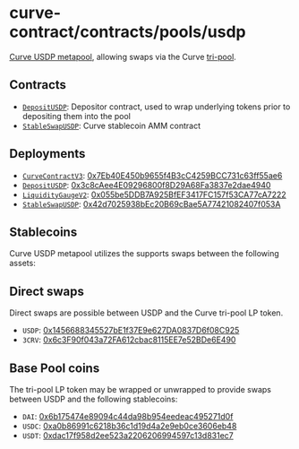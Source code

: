 # curve-contract/contracts/pools/usdp

[Curve USDP metapool](https://www.curve.fi/usdp), allowing swaps via the Curve [tri-pool](../3pool).

## Contracts

* [`DepositUSDP`](DepositUSDP.vy): Depositor contract, used to wrap underlying tokens prior to depositing them into the pool
* [`StableSwapUSDP`](StableSwapUSDP.vy): Curve stablecoin AMM contract

## Deployments

* [`CurveContractV3`](../../tokens/CurveTokenV3.vy): [0x7Eb40E450b9655f4B3cC4259BCC731c63ff55ae6](https://etherscan.io/address/0x7Eb40E450b9655f4B3cC4259BCC731c63ff55ae6)
* [`DepositUSDP`](DepositUSDP.vy): [0x3c8cAee4E09296800f8D29A68Fa3837e2dae4940](https://etherscan.io/address/0x3c8cAee4E09296800f8D29A68Fa3837e2dae4940)
* [`LiquidityGaugeV2`](https://github.com/curvefi/curve-dao-contracts/blob/master/contracts/gauges/LiquidityGaugeV2.vy): [0x055be5DDB7A925BfEF3417FC157f53CA77cA7222](https://etherscan.io/address/0x055be5DDB7A925BfEF3417FC157f53CA77cA7222)
* [`StableSwapUSDP`](StableSwapUSDP.vy): [0x42d7025938bEc20B69cBae5A77421082407f053A](https://etherscan.io/address/0x42d7025938bEc20B69cBae5A77421082407f053A)

## Stablecoins

Curve USDP metapool utilizes the supports swaps between the following assets:

## Direct swaps

Direct swaps are possible between USDP and the Curve tri-pool LP token.

* `USDP`: [0x1456688345527bE1f37E9e627DA0837D6f08C925](https://etherscan.io/address/0x1456688345527bE1f37E9e627DA0837D6f08C925)
* `3CRV`: [0x6c3F90f043a72FA612cbac8115EE7e52BDe6E490](https://etherscan.io/address/0x6c3F90f043a72FA612cbac8115EE7e52BDe6E490)

## Base Pool coins

The tri-pool LP token may be wrapped or unwrapped to provide swaps between USDP and the following stablecoins:

* `DAI`: [0x6b175474e89094c44da98b954eedeac495271d0f](https://etherscan.io/address/0x6b175474e89094c44da98b954eedeac495271d0f)
* `USDC`: [0xa0b86991c6218b36c1d19d4a2e9eb0ce3606eb48](https://etherscan.io/address/0xa0b86991c6218b36c1d19d4a2e9eb0ce3606eb48)
* `USDT`: [0xdac17f958d2ee523a2206206994597c13d831ec7](https://etherscan.io/address/0xdac17f958d2ee523a2206206994597c13d831ec7)
